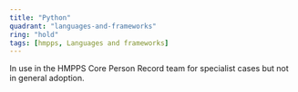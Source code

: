 ```yaml
---
title: "Python"
quadrant: "languages-and-frameworks"
ring: "hold"
tags: [hmpps, Languages and frameworks]
---
```

In use in the HMPPS Core Person Record team for specialist cases but not in general adoption.
